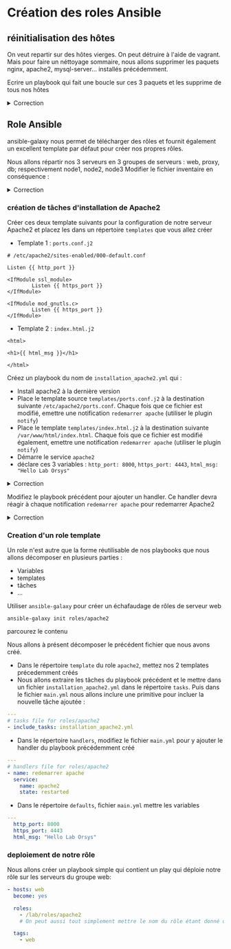 # Création des roles Ansible

## réinitialisation des hôtes

On veut repartir sur des hôtes vierges. On peut détruire à l'aide de vagrant.
Mais pour faire un néttoyage sommaire, nous allons supprimer les paquets nginx, apache2, mysql-server... installés précédemment.

Ecrire un playbook qui fait une boucle sur ces 3 paquets et les supprime de tous nos hôtes

<details><summary>Correction</summary>

```yaml
---
- name: Suppression des paquets
  hosts: all
  become: yes  # Use 'become' to execute with sudo or root privileges

  vars:
    paquet_a_supprimer:
      - nginx
      - apache
      - mysql-server

  tasks:
    - name: suppression de paquets
      apt:
        name: "{{ item }}"
        state: absent
      with_items: "{{ paquet_a_supprimer }}"
```

</details>

## Role Ansible

ansible-galaxy nous permet de télécharger des rôles et fournit également un excellent template par défaut pour créer nos propres rôles.

Nous allons répartir nos 3 serveurs en 3 groupes de serveurs : web, proxy, db; respectivement node1, node2, node3
Modifier le fichier inventaire en conséquence : 

<details><summary>Correction</summary>

```yaml
[web]
node1
[proxy]
node2
[db]
node3
```

</details>


### création de tâches d'installation de Apache2

Créer ces deux template suivants pour la configuration de notre serveur Apache2 et placez les dans un répertoire `templates` que vous allez créer

* Template 1 : `ports.conf.j2`
```
# /etc/apache2/sites-enabled/000-default.conf

Listen {{ http_port }}

<IfModule ssl_module>
        Listen {{ https_port }}
</IfModule>

<IfModule mod_gnutls.c>
        Listen {{ https_port }}
</IfModule>
```

* Template 2 : `index.html.j2`

```
<html>

<h1>{{ html_msg }}</h1>

</html>
```

Créez un playbook du nom de `installation_apache2.yml` qui :

* Install apache2 à la dernière version
* Place le template source `templates/ports.conf.j2` à la destination suivante `/etc/apache2/ports.conf`. Chaque fois que ce fichier est modifié, emettre une notification `redemarrer apache` (utiliser le plugin `notify`)
* Place le template `templates/index.html.j2` à la destination suivante `/var/www/html/index.html`. Chaque fois que ce fichier est modifié également, emettre une notification `redemarrer apache` (utiliser le plugin `notify`)
* Démarre le service `apache2`
* déclare ces 3 variables : `http_port: 8000`, `https_port: 4443`, `html_msg: "Hello Lab Orsys"`

<details><summary>Correction</summary>

```yaml
- hosts: web
  become: yes

  vars:
    http_port: 8000
    https_port: 4443
    html_msg: "Hello Lab Orsys"

  tasks:
    - name: installation apache2 dernière version
      apt: name=apache2 state=latest

    - name: ecrire fichier config apache2 ports.conf
      template:
        src: templates/ports.conf.j2
        dest: /etc/apache2/ports.conf
      notify: redemarrer apache

    - name: fichier index.html basic
      template:
        src: templates/index.html.j2
        dest: /var/www/html/index.html
      notify:
      - redemarrer apache

    - name: S'assuré que Apache est démarré
      service:
        name: apache2
        state: started
```

</details>

Modifiez le playbook précédent pour ajouter un handler. Ce handler devra réagir à chaque notification `redemarrer apache` pour redemarrer Apache2

<details><summary>Correction</summary>

```yaml
- hosts: web
  become: yes

  vars:
    http_port: 8000
    https_port: 4443
    html_msg: "Hello Lab Orsys"

  tasks:
    - name: installation apache2 dernière version
      apt: name=apache2 state=latest

    - name: ecrire fichier config apache2 ports.conf
      template:
        src: templates/ports.conf.j2
        dest: /etc/apache2/ports.conf
      notify: redemarrer apache

    - name: fichier index.html basic
      template:
        src: templates/index.html.j2
        dest: /var/www/html/index.html
      notify:
      - redemarrer apache

    - name: S'assuré que Apache est démarré
      service:
        name: apache2
        state: started
    
  handlers:
    - name: redemarrer apache
      service:
        name: apache2
        state: restarted
```

</details>


### Creation d'un role template

Un role n'est autre que la forme réutilisable de nos playbooks que nous allons décomposer en plusieurs parties :
* Variables
* templates
* tâches
* ...

Utiliser `ansible-galaxy` pour créer un échafaudage de rôles de serveur web

```
ansible-galaxy init roles/apache2
```

parcourez le contenu

Nous allons à présent décomposer le précédent fichier que nous avons créé.

* Dans le répertoire `template` du role `apache2`, mettez nos 2 templates précedemment créés
* Nous allons extraire les tâches du playbook précédent et le mettre dans un fichier `installation_apache2.yml` dans le répertoire `tasks`. Puis dans le fichier `main.yml` nous allons inclure une primitive pour incluer la nouvelle tâche ajoutée : 

```yaml
---
# tasks file for roles/apache2
- include_tasks: installation_apache2.yml
```

* Dans le répertoire `handlers`, modifiez le fichier `main.yml` pour y ajouter le handler du playbook précédemment créé

```yaml
---
# handlers file for roles/apache2
- name: redemarrer apache
  service:
    name: apache2
    state: restarted
```

* Dans le répertoire `defaults`, fichier `main.yml` mettre les variables

```yaml
---
  http_port: 8000
  https_port: 4443
  html_msg: "Hello Lab Orsys"
```

### deploiement de notre rôle

Nous allons créer un playbook simple qui contient un play qui déploie notre rôle sur les serveurs du groupe web:

```yaml
- hosts: web
  become: yes

  roles:
    - /lab/roles/apache2
    # On peut aussi tout simplement mettre le nom du rôle étant donné que nous avons renseigné roles_path = /lab/roles 

  tags:
    - web
```